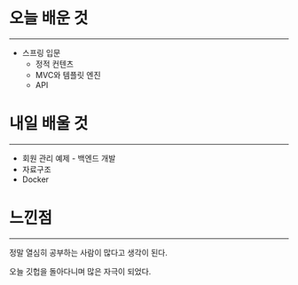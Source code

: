 # 오늘 배운 것
---
- 스프링 입문
    - 정적 컨텐츠
    - MVC와 템플릿 엔진
    - API

# 내일 배울 것
---
- 회원 관리 예제 - 백엔드 개발
- 자료구조
- Docker

# 느낀점
---
정말 열심히 공부하는 사람이 많다고 생각이 된다.

오늘 깃헙을 돌아다니며 많은 자극이 되었다.